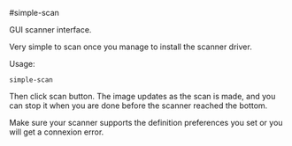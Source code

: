 #simple-scan

GUI scanner interface.

Very simple to scan once you manage to install the scanner driver.

Usage:

    simple-scan

Then click scan button. The image updates as the scan is made,
and you can stop it when you are done before the scanner reached the bottom.

Make sure your scanner supports the definition preferences you set
or you will get a connexion error.
